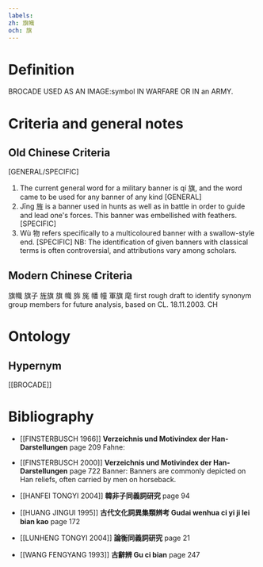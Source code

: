 ```yaml
---
labels: 
zh: 旗幟
och: 旗
---
```


# Definition
BROCADE USED AS AN IMAGE:symbol IN WARFARE OR IN an ARMY.
# Criteria and general notes
## Old Chinese Criteria
[GENERAL/SPECIFIC]
1. The current general word for a military banner is qí 旗, and the word came to be used for any banner of any kind
[GENERAL]
2. Jīng 旌 is a banner used in hunts as well as in battle in order to guide and lead one's forces. This banner was embellished with feathers.
[SPECIFIC]
3. Wù 物 refers specifically to a multicoloured banner with a swallow-style end.
[SPECIFIC]
NB: The identification of given banners with classical terms is often controversial, and attributions vary among scholars.
## Modern Chinese Criteria
旗幟
旗子
旌旗
旗
幟
旆
旄
幡
幢
軍旗
麾
first rough draft to identify synonym group members for future analysis, based on CL. 18.11.2003. CH
# Ontology

## Hypernym
[[BROCADE]]
# Bibliography
- [[FINSTERBUSCH 1966]]
**Verzeichnis und Motivindex der Han-Darstellungen** page 209
Fahne:
- [[FINSTERBUSCH 2000]]
**Verzeichnis und Motivindex der Han-Darstellungen** page 722
Banner:
Banners are commonly depicted on Han reliefs, often carried by men on horseback.
- [[HANFEI TONGYI 2004]]
**韓非子同義詞研究** page 94

- [[HUANG JINGUI 1995]]
**古代文化詞異集類辨考 Gudai wenhua ci yi ji lei bian kao** page 172

- [[LUNHENG TONGYI 2004]]
**論衡同義詞研究** page 21

- [[WANG FENGYANG 1993]]
**古辭辨 Gu ci bian** page 247
